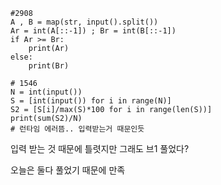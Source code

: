 ```
#2908
A , B = map(str, input().split())
Ar = int(A[::-1]) ; Br = int(B[::-1])
if Ar >= Br:
    print(Ar)
else:
    print(Br)
```

```
# 1546
N = int(input())
S = [int(input()) for i in range(N)]
S2 = [S[i]/max(S)*100 for i in range(len(S))]
print(sum(S2)/N)
# 런타임 에러뜸.. 입력받는거 때문인듯
```

입력 받는 것 때문에 틀렷지만 그래도 브1 풀었다?

오늘은 둘다 풀었기 때문에 만족

